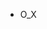- O_X

<!---
XxDorsa0uXccxX/XxDorsa0uXccxX is a ✨ special ✨ repository because its `README.md` (this file) appears on your GitHub profile.
You can click the Preview link to take a look at your changes.
--->

